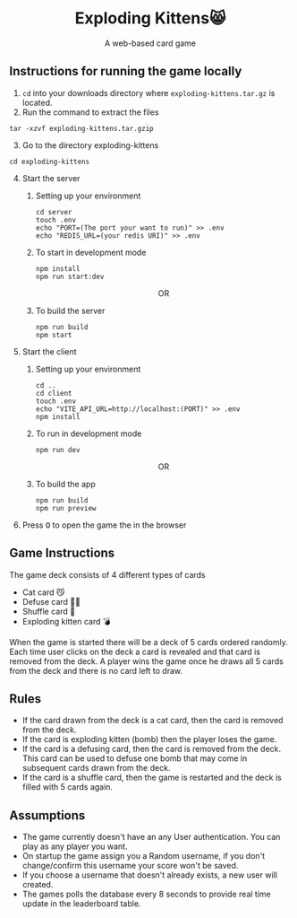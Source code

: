 <h1 align="center">
   Exploding Kittens😸
</h1>
<p align="center"> A web-based card game</p>

## Instructions for running the game locally

1. `cd` into your downloads directory where `exploding-kittens.tar.gz` is located.
2. Run the command to extract the files

```
tar -xzvf exploding-kittens.tar.gzip
```

3. Go to the directory exploding-kittens

```
cd exploding-kittens
```

4. Start the server

   1. Setting up your environment
      ```
      cd server
      touch .env
      echo "PORT=(The port your want to run)" >> .env
      echo "REDIS_URL=(your redis URI)" >> .env
      ```
   2. To start in development mode

      ```
      npm install
      npm run start:dev
      ```

      <p align="center">OR</p>

   3. To build the server
      ```
      npm run build
      npm start
      ```

5. Start the client
   1. Setting up your environment
      ```
      cd ..
      cd client
      touch .env
      echo "VITE_API_URL=http://localhost:(PORT)" >> .env
      npm install
      ```
   2. To run in development mode
      ```
      npm run dev
      ```
      <p align="center">OR</p>
   3. To build the app
      ```
      npm run build
      npm run preview
      ```
6. Press <kbd>O</kbd> to open the game the in the browser

## Game Instructions

The game deck consists of 4 different types of cards

- Cat card 😼
- Defuse card 🙅‍♂️
- Shuffle card 🔀
- Exploding kitten card 💣

When the game is started there will be a deck of 5 cards ordered randomly. Each time user clicks on the deck a card is revealed and that card is removed from the deck. A player wins the game once he draws all 5 cards from the deck and there is no card left to draw.

## Rules

- If the card drawn from the deck is a cat card, then the card is removed from the deck.
- If the card is exploding kitten (bomb) then the player loses the game.
- If the card is a defusing card, then the card is removed from the deck. This card can be used to defuse one bomb that may come in subsequent cards drawn from the deck.
- If the card is a shuffle card, then the game is restarted and the deck is filled with 5 cards again.

## Assumptions

- The game currently doesn't have an any User authentication. You can play as any player you want.
- On startup the game assign you a Random username, if you don't change/confirm this username your score won't be saved.
- If you choose a username that doesn't already exists, a new user will created.
- The games polls the database every 8 seconds to provide real time update in the leaderboard table.
